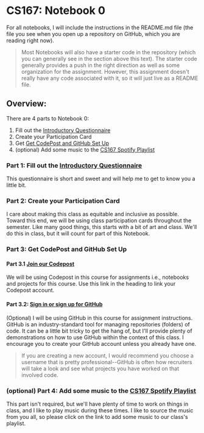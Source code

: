 # CS167: Notebook 0 
For all notebooks, I will include the instructions in the README.md file (the file you see when you open up a repository on GitHub, which you are reading right now). 

> Most Notebooks will also have a starter code in the repository (which you can generally see in the section above this text). The starter code generally provides a push in the right direction as well as some organization for the assignment. However, this assignment doesn't really have any code associated with it, so it will just live as a README file. 

## Overview:
There are 4 parts to Notebook 0: 
1. Fill out the [Introductory Questionnaire](https://tinyurl.com/3t2ustza)
2. Create your Participation Card
3. Get [Get CodePost and GitHub Set Up](https://codepost.io/signup/join?code=ZDA9A921DE)
4. (optional) Add some music to the [CS167 Spotify Playlist](https://open.spotify.com/playlist/0rTRc8YwER0mJJDylLTfk8?si=7f6319f4854040db)
<!-- 4. Sign up for [PollEverywhere](https://PollEv.com/meredithmoore011/register)-->


### Part 1: Fill out the [Introductory Questionnaire](https://tinyurl.com/3t2ustza)
This questionnaire is short and sweet and will help me to get to know you a little bit.

### Part 2: Create your Participation Card
I care about making this class as equitable and inclusive as possible. Toward this end, we will be using class participation cards throughout the semester. Like many good things, this starts with a bit of art and class. We'll do this in class, but it will count for part of this Notebook.

### Part 3: Get CodePost and GitHub Set Up
#### Part 3.1 [Join our Codepost](https://codepost.io/signup/join?code=ZDA9A921DE)
We will be using Codepost in this course for assignments i.e., notebooks and projects for this course. Use this link in the heading to link your Codepost account. 
#### Part 3.2: [Sign in or sign up for GitHub](https://github.com/)
(Optional) I will be using GitHub in this course for assignment instructions. GitHub is an industry-standard tool for managing repositories (folders) of code. It can be a little bit tricky to get the hang of, but I'll provide plenty of demonstrations on how to use GitHub within the context of this class. I encourage you to create your GitHub account unless you already have one.

> If you are creating a new account, I would recommend you choose a username that is pretty professional--GitHub is often how recruiters will take a look and see what projects you have worked on that involved code. <!--I also usually recommend that your username be gender-neutral as there has been some interesting research on how code generated by gendered usernames is treated differently than code generated by gender-neutral usernames--but this is a good example of 'do as I say, not as I do' as mine is pretty strongly gendered.-->

<!--#### Part 3.2 [Join our GitHub Classroom](https://classroom.github.com/classrooms/123478730-s23-cs167 )
Use this link in the heading to link your GitHub account to our GitHub Classroom. We will be using GitHub Classroom for the Notebooks and projects for this course. -->

<!--### Part 4: [Sign Up for PollEverywhere](https://PollEv.com/meredithmoore011/register)
PollEverywhere is a nifty tool that lets me poll the class. I use it to take attendance, as well as check to see how well the material I'm teaching is sticking. It's $13.99 for a year, and you will need to pay this with a credit card when you create an account. 
> If you already have used PollEverywhere with me this year, lucky you, you don't need to do this step.-->

### (optional) Part 4: Add some music to the [CS167 Spotify Playlist](https://open.spotify.com/playlist/0rTRc8YwER0mJJDylLTfk8?si=7f6319f4854040db)
This part isn't required, but we'll have plenty of time to work on things in class, and I like to play music during these times. I like to source the music from you all, so please click on the link to add some music to our class's playlist.
